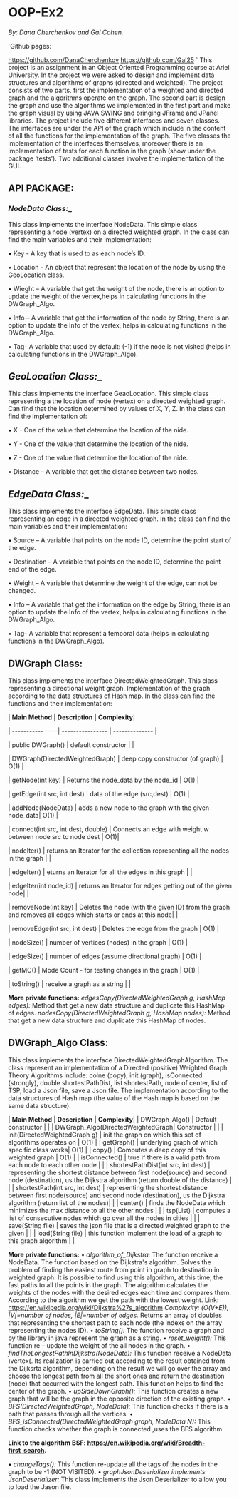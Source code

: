 # OOP-Ex2

_By: Dana Cherchenkov and Gal Cohen._

`Github pages:

https://github.com/DanaCherchenkov 
https://github.com/Gal25
`
This project is an assignment in an Object Oriented Programming course at Ariel University.
In the project we were asked to design and implement data structures and algorithms of graphs (directed and weighted). 
The project consists of two parts, first the implementation of a weighted and directed graph and the algorithms operate on the graph. The second part is design the graph and use the algorithms we implemented in the first part and make the graph visual by using JAVA SWING and bringing JFrame and JPanel libraries.
The project include five different interfaces and seven classes. The interfaces are under the API of the graph which include in the content of all the functions for the implementation of the graph. The  five classes the implementation of the interfaces themselves, moreover there is an implementation of tests for each function in the graph (show under the package ‘tests’). Two additional classes involve the implementation of the GUI.



## API PACKAGE:
### __NodeData_ Class:__
This class implements the interface NodeData.
This simple class representing a node (vertex) on a directed weighted graph.
In the class can find the main variables and their implementation:

•	Key -  A key that is used to as each node’s ID.

•	Location -  An object that represent the location of the node by using the GeoLocation class.

•	Wieght – A variable that get the weight of the node, there is an option to update the weight of the vertex,helps in calculating functions in the DWGraph_Algo.

•	Info –  A variable that get the information of the node by String, there is an option to update the Info of the vertex, helps in calculating functions in the DWGraph_Algo.

•	Tag- A variable that used by default: (-1) if the node is not visited (helps in calculating functions in the DWGraph_Algo).


## __GeoLocation_ Class:__
This class implements the interface GeaoLocation.
This simple class representing a the location of node (vertex) on a directed weighted graph.
Can find that the location determined by values of X, Y, Z.
In the class can find the implementation of:

•	X  - One of the value that determine the location of the nide.

•	Y -  One of the value that determine the location of the nide.

•	Z - One of the value that determine the location of the nide.

•	Distance – A variable that get the distance between two nodes.


## __EdgeData_ Class:__
This class implements the interface EdgeData.
This simple class representing an edge in a directed weighted graph.
In the class can find the main variables and their implementation:

•	Source – A variable that points on the node ID, determine the point start of the edge.

•	Destination – A variable that points on the node ID, determine the point end of the edge.

•	Weight – A variable that determine the weight of the edge, can not be changed.

•	Info – A variable that get the information on the edge by String, there is an option to update the Info of the vertex, helps in calculating functions in the DWGraph_Algo.

•	Tag- A variable that represent a temporal data (helps in calculating functions in the DWGraph_Algo).



## __DWGraph Class:__
This class implements the interface DirectedWeightedGraph.
This class representing  a directional weight graph. Implementation of the graph according to the data structures of  Hash map. In the class can find the functions and their implementation:

| __Main Method__ | __Description__ | __Complexity__|

| ----------------| ---------------- | -------------- |

| public DWGraph() | default constructor | |

| DWGraph(DirectedWeightedGraph) | deep copy constructor (of graph) | O(1) |

| getNode(int key) | Returns the node_data by the node_id | O(1) |

| getEdge(int src, int dest) | data of the edge (src,dest) | O(1) |

| addNode(NodeData) | adds a new node to the graph with the given node_data| O(1) |

| connect(int src, int dest, double) | Connects an edge with weight w between node src to node dest | O(1)|

| nodeIter() | returns an Iterator for the collection representing all the nodes in the graph | |

| edgeIter() | eturns an Iterator for all the edges in this graph | |

| edgeIter(int node_id) | returns an Iterator for edges getting out of the given node| |

| removeNode(int key) | Deletes the node (with the given ID) from the graph and removes all edges which starts or ends at this node| |

| removeEdge(int src, int dest) | Deletes the edge from the graph | O(1) |

| nodeSize() | number of vertices (nodes) in the graph | O(1) |

| edgeSize() | number of edges (assume directional graph) | O(1) |

| getMC() | Mode Count - for testing changes in the graph | O(1) |

| toString() |  receive a graph as a string |  | 

__More private functions:__
_edgesCopy(DirectedWeightedGraph g, HashMap edges):_ Method that get a new data structure and duplicate this HashMap of edges.
_nodesCopy(DirectedWeightedGraph g, HashMap nodes):_ Method that get a new data structure and duplicate this HashMap of nodes.



## __DWGraph_Algo Class:__
This class implements the interface DirectedWeightedGraphAlgorithm.
The class represent an implementation of a Directed (positive) Weighted Graph Theory Algorithms include: colne (copy), init (graph), isConnected (strongly),  double shortestPathDist, list shortestPath, node of center, list of TSP, load a Json file, save a Json file.
The implementation according to the data structures of Hash map (the value of the Hash map is based on the same data structure).

| __Main Method__ | __Description__ | __Complexity__|
| DWGraph_Algo() | Default constructor |  |
| DWGraph_Algo(DirectedWeightedGraph| Constructor |  |
| init(DirectedWeightedGraph g) | init the graph on which this set of algorithms operates on | O(1) |
| getGraph() | underlying graph of which specific class works| O(1) |
| copy() | Computes a deep copy of this weighted graph | O(1) |
| isConnected() | true if there is a valid path from each node to each other node |  | 
| shortestPathDist(int src, int dest) | representing the shortest distance between first node(source) and second node (destination), us the Dijkstra algorithm (return double of the distance) |  |
| shortestPath(int src, int dest) | representing the shortest distance between first node(source) and second node (destination), us the Dijkstra algorithm (return list of the nodes)|  |
| center() | finds the NodeData which minimizes the max distance to all the other nodes |  |
| tsp(List<NodeData>) | computes a list of consecutive nodes which go over all the nodes in cities |  |
| save(String file) | saves the json file that is a directed weighted graph to the given |  |
| load(String file) | this function implement the load of a graph to this graph algorithm |  |

  
__More private functions:__
•	_algorithm_of_Dijkstra:_ The function receive a NodeData. The function based on the Dijkstra's algorithm.
Solves the problem of finding the easiest route from point in graph to destination in weighted graph. It is possible to find using this algorithm, at this time, the fast paths to all the points in the graph. The algorithm calculates the weights of the nodes with the desired edges each time and compares them. According to the algorithm we get the path with the lowest weight.
Link: https://en.wikipedia.org/wiki/Dijkstra%27s_algorithm
_Complexity: (O(V+E)), |V|=number of nodes, |E|=number of edges._
Returns an array of doubles that representing the shortest path to each node (the indexs on the array representing the nodes ID).
•	_toString():_ The function receive a graph and by the library in java represent the graph as a string.
•	_reset_weight():_ This function re – update the weight of the all nodes in the graph.
• _findTheLongestPathInDijkstra(NodeDate):_ This function receive a NodeData )vertex(. Its realization is carried out according to the result obtained from the Dijksrta algorithm, depending on the result we will go over the array and choose the longest path from all the short ones and return the destination (node) that occurred with the longest path. This function helps to find the center of the graph. 
•	_upSideDownGraph():_ This function creates a new graph that will be the graph in the opposite direction of the existing graph.
• _BFS(DirectedWeightedGraph, NodeData):_ This function checks if there is a path that passes through all the vertices.
• _BFS_isConnected(DirectedWeightedGraph graph, NodeData N):_ This function checks whether the graph is connected ,uses the BFS algorithm.

__Link to the algorithm BSF: https://en.wikipedia.org/wiki/Breadth-first_search.__

• _changeTags():_ This function re-update all the tags of the nodes in the graph to be -1 (NOT VISITED).
• _graphJsonDeserializer implements JsonDeserializer<DWGraph>:_ This class implements the Json Deserializer to allow you to load the Jason file. 

  
  


